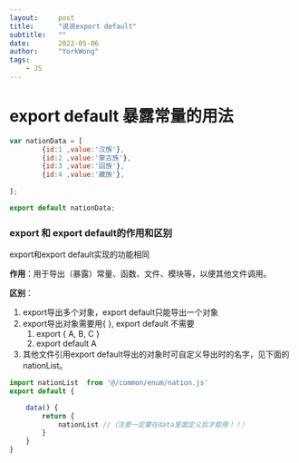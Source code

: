 ```yaml
---
layout:     post
title:      "说说export default"
subtitle:   ""
date:       2022-05-06
author:     "YorkWong"
tags:
    - JS
---
```

# export default 暴露常量的用法

```jsx
var nationData = [
		{id:1 ,value:'汉族'},
		{id:2 ,value:'蒙古族'},
		{id:3 ,value:'回族'},
		{id:4 ,value:'藏族'},
 
];

export default nationData;
```

### export 和 export default的作用和区别

export和export default实现的功能相同

**作用**：用于导出（暴露）常量、函数、文件、模块等，以便其他文件调用。

**区别**：

1. export导出多个对象，export default只能导出一个对象
2. export导出对象需要用{ }, export default 不需要 
    1. export { A, B, C }
    2. export default A
3. 其他文件引用export default导出的对象时可自定义导出时的名字，见下面的nationList。

```jsx
import nationList  from '@/common/enum/nation.js'
export default {

    data() {
        return {
            nationList //（注意一定要在data里面定义后才能用！！）
        }
    }
}
```